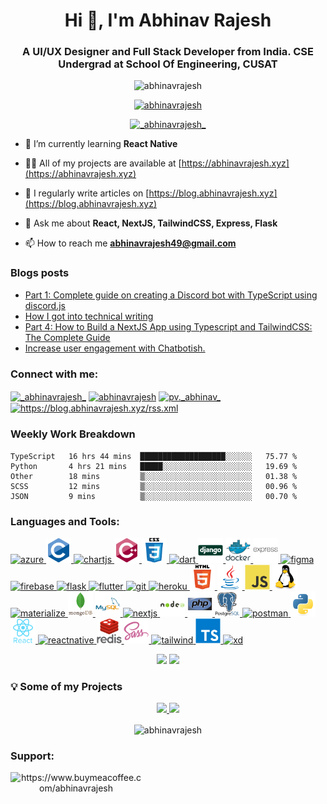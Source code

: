 <h1 align="center">Hi 👋, I'm Abhinav Rajesh</h1>
<h3 align="center">A UI/UX Designer and Full Stack Developer from India. CSE Undergrad at School Of Engineering, CUSAT</h3>

<p align="center"> <img src="https://komarev.com/ghpvc/?username=abhinavrajesh&label=Profile%20views&color=0e75b6&style=flat" alt="abhinavrajesh" /> </p>

<p align="center"> <a href="https://github.com/ryo-ma/github-profile-trophy"><img src="https://github-profile-trophy.vercel.app/?username=abhinavrajesh" alt="abhinavrajesh" /></a> </p>

<p align="center"> <a href="https://twitter.com/_abhinavrajesh_" target="blank"><img src="https://img.shields.io/twitter/follow/_abhinavrajesh_?logo=twitter&style=for-the-badge" alt="_abhinavrajesh_" /></a> </p>

- 🌱 I’m currently learning **React Native**

- 👨‍💻 All of my projects are available at [https://abhinavrajesh.xyz](https://abhinavrajesh.xyz)

- 📝 I regularly write articles on [https://blog.abhinavrajesh.xyz](https://blog.abhinavrajesh.xyz)

- 💬 Ask me about **React, NextJS, TailwindCSS, Express, Flask**

- 📫 How to reach me **abhinavrajesh49@gmail.com**

### Blogs posts
<!-- BLOG-POST-LIST:START -->
- [Part 1: Complete guide on creating a Discord bot with TypeScript using discord.js](https://blog.abhinavrajesh.xyz/discord-bot-part-1)
- [How I got into technical writing](https://blog.abhinavrajesh.xyz/how-i-got-into-technical-writing)
- [Part 4: How to Build a NextJS App using Typescript and TailwindCSS: The Complete Guide](https://blog.abhinavrajesh.xyz/head-script-eslint-deploying-nextjs)
- [Increase user engagement with Chatbotish.](https://blog.abhinavrajesh.xyz/introducing-chatbotish)
<!-- BLOG-POST-LIST:END -->

<h3 align="left">Connect with me:</h3>
<p align="left">
<a href="https://twitter.com/_abhinavrajesh_" target="blank"><img align="center" src="https://raw.githubusercontent.com/rahuldkjain/github-profile-readme-generator/master/src/images/icons/Social/twitter.svg" alt="_abhinavrajesh_" height="30" width="40" /></a>
<a href="https://linkedin.com/in/abhinavrajesh" target="blank"><img align="center" src="https://raw.githubusercontent.com/rahuldkjain/github-profile-readme-generator/master/src/images/icons/Social/linked-in-alt.svg" alt="abhinavrajesh" height="30" width="40" /></a>
<a href="https://instagram.com/pv._abhinav_" target="blank"><img align="center" src="https://raw.githubusercontent.com/rahuldkjain/github-profile-readme-generator/master/src/images/icons/Social/instagram.svg" alt="pv._abhinav_" height="30" width="40" /></a>
<a href="/https://blog.abhinavrajesh.xyz/rss.xml" target="blank"><img align="center" src="https://raw.githubusercontent.com/rahuldkjain/github-profile-readme-generator/master/src/images/icons/Social/rss.svg" alt="https://blog.abhinavrajesh.xyz/rss.xml" height="30" width="40" /></a>
</p>

<h3 align="left">Weekly Work Breakdown</h3>

<!--START_SECTION:waka-->
```text
TypeScript   16 hrs 44 mins  ███████████████████░░░░░░   75.77 % 
Python       4 hrs 21 mins   █████░░░░░░░░░░░░░░░░░░░░   19.69 % 
Other        18 mins         ▒░░░░░░░░░░░░░░░░░░░░░░░░   01.38 % 
SCSS         12 mins         ▒░░░░░░░░░░░░░░░░░░░░░░░░   00.96 % 
JSON         9 mins          ▒░░░░░░░░░░░░░░░░░░░░░░░░   00.70 % 
```
<!--END_SECTION:waka-->

<h3 align="left">Languages and Tools:</h3>
<p align="left"> <a href="https://azure.microsoft.com/en-in/" target="_blank"> <img src="https://www.vectorlogo.zone/logos/microsoft_azure/microsoft_azure-icon.svg" alt="azure" width="40" height="40"/> </a> <a href="https://www.cprogramming.com/" target="_blank"> <img src="https://raw.githubusercontent.com/devicons/devicon/master/icons/c/c-original.svg" alt="c" width="40" height="40"/> </a> <a href="https://www.chartjs.org" target="_blank"> <img src="https://www.chartjs.org/media/logo-title.svg" alt="chartjs" width="40" height="40"/> </a> <a href="https://www.w3schools.com/cpp/" target="_blank"> <img src="https://raw.githubusercontent.com/devicons/devicon/master/icons/cplusplus/cplusplus-original.svg" alt="cplusplus" width="40" height="40"/> </a> <a href="https://www.w3schools.com/css/" target="_blank"> <img src="https://raw.githubusercontent.com/devicons/devicon/master/icons/css3/css3-original-wordmark.svg" alt="css3" width="40" height="40"/> </a> <a href="https://dart.dev" target="_blank"> <img src="https://www.vectorlogo.zone/logos/dartlang/dartlang-icon.svg" alt="dart" width="40" height="40"/> </a> <a href="https://www.djangoproject.com/" target="_blank"> <img src="https://raw.githubusercontent.com/devicons/devicon/master/icons/django/django-original.svg" alt="django" width="40" height="40"/> </a> <a href="https://www.docker.com/" target="_blank"> <img src="https://raw.githubusercontent.com/devicons/devicon/master/icons/docker/docker-original-wordmark.svg" alt="docker" width="40" height="40"/> </a> <a href="https://expressjs.com" target="_blank"> <img src="https://raw.githubusercontent.com/devicons/devicon/master/icons/express/express-original-wordmark.svg" alt="express" width="40" height="40"/> </a> <a href="https://www.figma.com/" target="_blank"> <img src="https://www.vectorlogo.zone/logos/figma/figma-icon.svg" alt="figma" width="40" height="40"/> </a> <a href="https://firebase.google.com/" target="_blank"> <img src="https://www.vectorlogo.zone/logos/firebase/firebase-icon.svg" alt="firebase" width="40" height="40"/> </a> <a href="https://flask.palletsprojects.com/" target="_blank"> <img src="https://www.vectorlogo.zone/logos/pocoo_flask/pocoo_flask-icon.svg" alt="flask" width="40" height="40"/> </a> <a href="https://flutter.dev" target="_blank"> <img src="https://www.vectorlogo.zone/logos/flutterio/flutterio-icon.svg" alt="flutter" width="40" height="40"/> </a> <a href="https://git-scm.com/" target="_blank"> <img src="https://www.vectorlogo.zone/logos/git-scm/git-scm-icon.svg" alt="git" width="40" height="40"/> </a> <a href="https://heroku.com" target="_blank"> <img src="https://www.vectorlogo.zone/logos/heroku/heroku-icon.svg" alt="heroku" width="40" height="40"/> </a> <a href="https://www.w3.org/html/" target="_blank"> <img src="https://raw.githubusercontent.com/devicons/devicon/master/icons/html5/html5-original-wordmark.svg" alt="html5" width="40" height="40"/> </a> <a href="https://www.java.com" target="_blank"> <img src="https://raw.githubusercontent.com/devicons/devicon/master/icons/java/java-original.svg" alt="java" width="40" height="40"/> </a> <a href="https://developer.mozilla.org/en-US/docs/Web/JavaScript" target="_blank"> <img src="https://raw.githubusercontent.com/devicons/devicon/master/icons/javascript/javascript-original.svg" alt="javascript" width="40" height="40"/> </a> <a href="https://www.linux.org/" target="_blank"> <img src="https://raw.githubusercontent.com/devicons/devicon/master/icons/linux/linux-original.svg" alt="linux" width="40" height="40"/> </a> <a href="https://materializecss.com/" target="_blank"> <img src="https://raw.githubusercontent.com/prplx/svg-logos/5585531d45d294869c4eaab4d7cf2e9c167710a9/svg/materialize.svg" alt="materialize" width="40" height="40"/> </a> <a href="https://www.mongodb.com/" target="_blank"> <img src="https://raw.githubusercontent.com/devicons/devicon/master/icons/mongodb/mongodb-original-wordmark.svg" alt="mongodb" width="40" height="40"/> </a> <a href="https://www.mysql.com/" target="_blank"> <img src="https://raw.githubusercontent.com/devicons/devicon/master/icons/mysql/mysql-original-wordmark.svg" alt="mysql" width="40" height="40"/> </a> <a href="https://nextjs.org/" target="_blank"> <img src="https://cdn.worldvectorlogo.com/logos/nextjs-3.svg" alt="nextjs" width="40" height="40"/> </a> <a href="https://nodejs.org" target="_blank"> <img src="https://raw.githubusercontent.com/devicons/devicon/master/icons/nodejs/nodejs-original-wordmark.svg" alt="nodejs" width="40" height="40"/> </a> <a href="https://www.php.net" target="_blank"> <img src="https://raw.githubusercontent.com/devicons/devicon/master/icons/php/php-original.svg" alt="php" width="40" height="40"/> </a> <a href="https://www.postgresql.org" target="_blank"> <img src="https://raw.githubusercontent.com/devicons/devicon/master/icons/postgresql/postgresql-original-wordmark.svg" alt="postgresql" width="40" height="40"/> </a> <a href="https://postman.com" target="_blank"> <img src="https://www.vectorlogo.zone/logos/getpostman/getpostman-icon.svg" alt="postman" width="40" height="40"/> </a> <a href="https://www.python.org" target="_blank"> <img src="https://raw.githubusercontent.com/devicons/devicon/master/icons/python/python-original.svg" alt="python" width="40" height="40"/> </a> <a href="https://reactjs.org/" target="_blank"> <img src="https://raw.githubusercontent.com/devicons/devicon/master/icons/react/react-original-wordmark.svg" alt="react" width="40" height="40"/> </a> <a href="https://reactnative.dev/" target="_blank"> <img src="https://reactnative.dev/img/header_logo.svg" alt="reactnative" width="40" height="40"/> </a> <a href="https://redis.io" target="_blank"> <img src="https://raw.githubusercontent.com/devicons/devicon/master/icons/redis/redis-original-wordmark.svg" alt="redis" width="40" height="40"/> </a> <a href="https://sass-lang.com" target="_blank"> <img src="https://raw.githubusercontent.com/devicons/devicon/master/icons/sass/sass-original.svg" alt="sass" width="40" height="40"/> </a> <a href="https://tailwindcss.com/" target="_blank"> <img src="https://www.vectorlogo.zone/logos/tailwindcss/tailwindcss-icon.svg" alt="tailwind" width="40" height="40"/> </a> <a href="https://www.typescriptlang.org/" target="_blank"> <img src="https://raw.githubusercontent.com/devicons/devicon/master/icons/typescript/typescript-original.svg" alt="typescript" width="40" height="40"/> </a> <a href="https://www.adobe.com/products/xd.html" target="_blank"> <img src="https://cdn.worldvectorlogo.com/logos/adobe-xd.svg" alt="xd" width="40" height="40"/> </a> </p>

<p align="center">
  <img height="180em" src="https://github-readme-stats.vercel.app/api/?username=AbhinavRajesh&count_private=true&theme=algolia&show_icons=true&include_all_commits=true&hide_border=true" />
  <img height="180em" src="https://github-readme-stats.vercel.app/api/top-langs/?username=AbhinavRajesh&theme=algolia&layout=compact" />
</p>

<h3 align="left">💡 Some of my Projects</h3>

<p align="center">
  <a href="https://github.com/Nodet-org/Sahaay" target="_blank">
  <img height="130em" src="https://github-readme-stats.vercel.app/api/pin/?username=AbhinavRajesh&repo=Aura&theme=algolia" />
  </a>
  <a href="https://github.com/AbhinavRajesh/Covistat" target="_blank">
  <img height="130em" src="https://github-readme-stats.vercel.app/api/pin/?username=AbhinavRajesh&repo=Chatbotish&theme=algolia" />
  </a>    
</p>
<p align="center"><img align="center" src="https://github-readme-streak-stats.herokuapp.com/?user=abhinavrajesh&theme=algolia" alt="abhinavrajesh" /></p>

<h3 align="left">Support:</h3>
<p align="center"><a href="https://www.buymeacoffee.com/https://www.buymeacoffee.com/abhinavrajesh"> <img align="left" src="https://cdn.buymeacoffee.com/buttons/v2/default-yellow.png" height="50" width="210" alt="https://www.buymeacoffee.com/abhinavrajesh" /></a></p><br><br>


